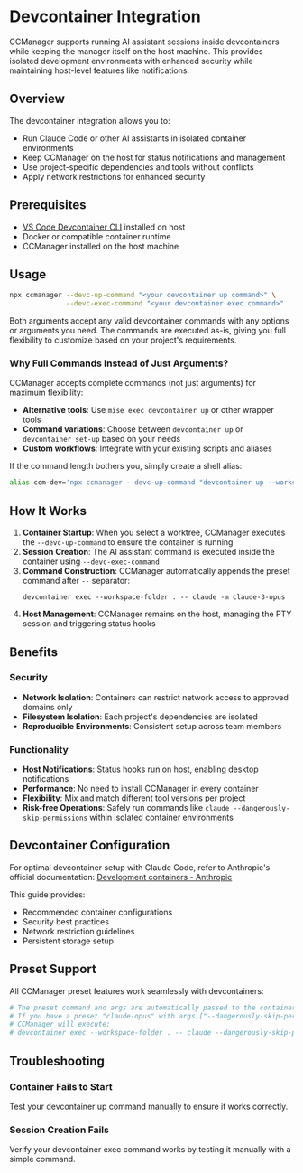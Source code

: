 # Devcontainer Integration

CCManager supports running AI assistant sessions inside devcontainers while keeping the manager itself on the host machine. This provides isolated development environments with enhanced security while maintaining host-level features like notifications.

## Overview

The devcontainer integration allows you to:
- Run Claude Code or other AI assistants in isolated container environments
- Keep CCManager on the host for status notifications and management
- Use project-specific dependencies and tools without conflicts
- Apply network restrictions for enhanced security

## Prerequisites

- [VS Code Devcontainer CLI](https://code.visualstudio.com/docs/devcontainers/cli) installed on host
- Docker or compatible container runtime
- CCManager installed on the host machine

## Usage

```bash
npx ccmanager --devc-up-command "<your devcontainer up command>" \
              --devc-exec-command "<your devcontainer exec command>"
```

Both arguments accept any valid devcontainer commands with any options or arguments you need. The commands are executed as-is, giving you full flexibility to customize based on your project's requirements.

### Why Full Commands Instead of Just Arguments?

CCManager accepts complete commands (not just arguments) for maximum flexibility:

- **Alternative tools**: Use `mise exec devcontainer up` or other wrapper tools
- **Command variations**: Choose between `devcontainer up` or `devcontainer set-up` based on your needs  
- **Custom workflows**: Integrate with your existing scripts and aliases

If the command length bothers you, simply create a shell alias:
```bash
alias ccm-dev='npx ccmanager --devc-up-command "devcontainer up --workspace-folder ." --devc-exec-command "devcontainer exec --workspace-folder ."'
```

## How It Works

1. **Container Startup**: When you select a worktree, CCManager executes the `--devc-up-command` to ensure the container is running
2. **Session Creation**: The AI assistant command is executed inside the container using `--devc-exec-command`
3. **Command Construction**: CCManager automatically appends the preset command after `--` separator:
   ```
   devcontainer exec --workspace-folder . -- claude -m claude-3-opus
   ```
4. **Host Management**: CCManager remains on the host, managing the PTY session and triggering status hooks

## Benefits

### Security
- **Network Isolation**: Containers can restrict network access to approved domains only
- **Filesystem Isolation**: Each project's dependencies are isolated
- **Reproducible Environments**: Consistent setup across team members

### Functionality
- **Host Notifications**: Status hooks run on host, enabling desktop notifications
- **Performance**: No need to install CCManager in every container
- **Flexibility**: Mix and match different tool versions per project
- **Risk-free Operations**: Safely run commands like `claude --dangerously-skip-permissions` within isolated container environments

## Devcontainer Configuration

For optimal devcontainer setup with Claude Code, refer to Anthropic's official documentation:
[Development containers - Anthropic](https://docs.anthropic.com/en/docs/claude-code/devcontainer)

This guide provides:
- Recommended container configurations
- Security best practices
- Network restriction guidelines
- Persistent storage setup

## Preset Support

All CCManager preset features work seamlessly with devcontainers:

```bash
# The preset command and args are automatically passed to the container
# If you have a preset "claude-opus" with args ["--dangerously-skip-permissions", "-m", "claude-3-opus"]
# CCManager will execute:
# devcontainer exec --workspace-folder . -- claude --dangerously-skip-permissions -m claude-3-opus
```

## Troubleshooting

### Container Fails to Start

Test your devcontainer up command manually to ensure it works correctly.

### Session Creation Fails

Verify your devcontainer exec command works by testing it manually with a simple command.
